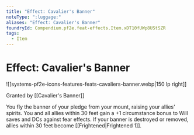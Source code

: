 ```yaml
---
title: "Effect: Cavalier's Banner"
noteType: ":luggage:"
aliases: "Effect: Cavalier's Banner"
foundryId: Compendium.pf2e.feat-effects.Item.xDT10fUWp8UStSZR
tags:
  - Item
---
```


# Effect: Cavalier's Banner
![[systems-pf2e-icons-features-feats-cavaliers-banner.webp|150 lp right]]

Granted by [[Cavalier's Banner]]

You fly the banner of your pledge from your mount, raising your allies' spirits. You and all allies within 30 feet gain a +1 circumstance bonus to Will saves and DCs against fear effects. If your banner is destroyed or removed, allies within 30 feet become [[Frightened|Frightened 1]].

